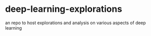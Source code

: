 # deep-learning-explorations
an repo to host explorations and analysis on various aspects of deep learning
